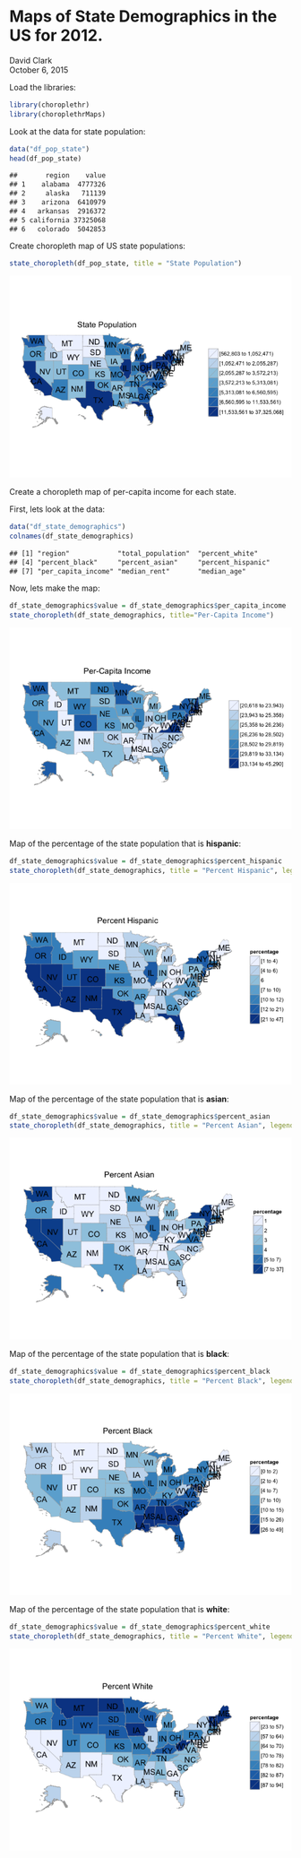# Maps of State Demographics in the US for 2012.
David Clark  
October 6, 2015  

Load the libraries:


```r
library(choroplethr)
library(choroplethrMaps)
```

Look at the data for state population:


```r
data("df_pop_state")
head(df_pop_state)
```

```
##       region    value
## 1    alabama  4777326
## 2     alaska   711139
## 3    arizona  6410979
## 4   arkansas  2916372
## 5 california 37325068
## 6   colorado  5042853
```

Create choropleth map of US state populations:


```r
state_choropleth(df_pop_state, title = "State Population")
```

![](Maps_of_State_Demographics_in_the_US_for_2012_files/figure-html/unnamed-chunk-3-1.png) 

Create a choropleth map of per-capita income for each state.

First, lets look at the data:


```r
data("df_state_demographics")
colnames(df_state_demographics)
```

```
## [1] "region"            "total_population"  "percent_white"    
## [4] "percent_black"     "percent_asian"     "percent_hispanic" 
## [7] "per_capita_income" "median_rent"       "median_age"
```

Now, lets make the map:


```r
df_state_demographics$value = df_state_demographics$per_capita_income
state_choropleth(df_state_demographics, title="Per-Capita Income")
```

![](Maps_of_State_Demographics_in_the_US_for_2012_files/figure-html/unnamed-chunk-5-1.png) 

Map of the percentage of the state population that is **hispanic**:


```r
df_state_demographics$value = df_state_demographics$percent_hispanic
state_choropleth(df_state_demographics, title = "Percent Hispanic", legend = "percentage")
```

![](Maps_of_State_Demographics_in_the_US_for_2012_files/figure-html/unnamed-chunk-6-1.png) 

Map of the percentage of the state population that is **asian**:


```r
df_state_demographics$value = df_state_demographics$percent_asian
state_choropleth(df_state_demographics, title = "Percent Asian", legend = "percentage")
```

![](Maps_of_State_Demographics_in_the_US_for_2012_files/figure-html/unnamed-chunk-7-1.png) 

Map of the percentage of the state population that is **black**:


```r
df_state_demographics$value = df_state_demographics$percent_black
state_choropleth(df_state_demographics, title = "Percent Black", legend = "percentage")
```

![](Maps_of_State_Demographics_in_the_US_for_2012_files/figure-html/unnamed-chunk-8-1.png) 

Map of the percentage of the state population that is **white**:


```r
df_state_demographics$value = df_state_demographics$percent_white
state_choropleth(df_state_demographics, title = "Percent White", legend = "percentage")
```

![](Maps_of_State_Demographics_in_the_US_for_2012_files/figure-html/unnamed-chunk-9-1.png) 
